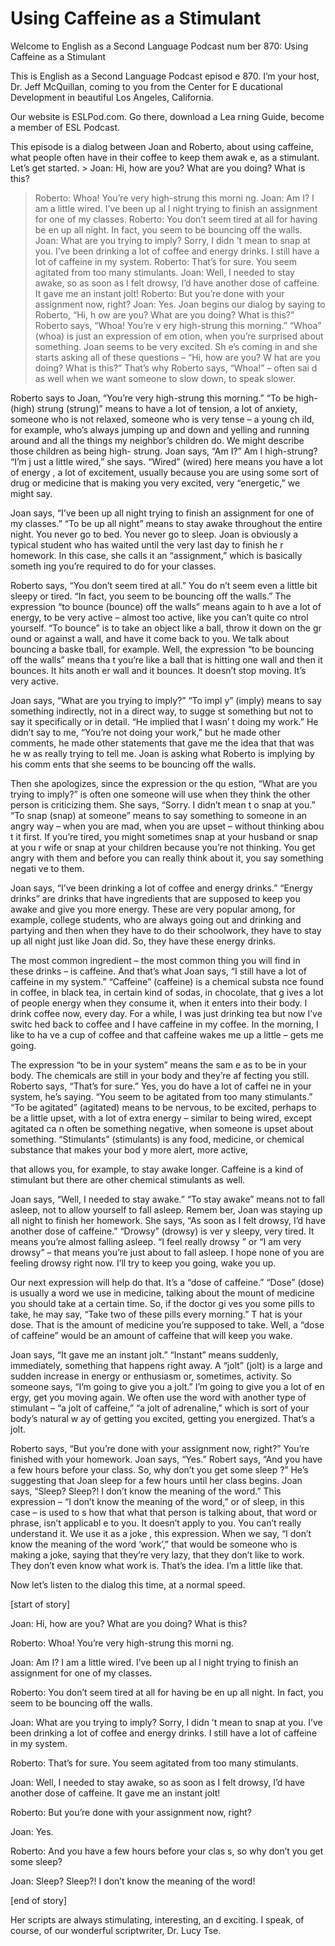 # Using Caffeine as a Stimulant

Welcome to English as a Second Language Podcast num ber 870: Using Caffeine as a Stimulant

This is English as a Second Language Podcast episod e 870. I’m your host, Dr. Jeff McQuillan, coming to you from the Center for E ducational Development in beautiful Los Angeles, California.

Our website is ESLPod.com. Go there, download a Lea rning Guide, become a member of ESL Podcast.

This episode is a dialog between Joan and Roberto, about using caffeine, what people often have in their coffee to keep them awak e, as a stimulant. Let’s get started. > Joan:  Hi, how are you?  What are you doing?  What is this?
> Roberto:  Whoa!  You’re very high-strung this morni ng.
> Joan:  Am I?  I am a little wired.  I’ve been up al l night trying to finish an assignment for one of my classes.
> Roberto:  You don’t seem tired at all for having be en up all night.  In fact, you seem to be bouncing off the walls.
> Joan:  What are you trying to imply?  Sorry, I didn ’t mean to snap at you.  I’ve been drinking a lot of coffee and energy drinks.  I  still have a lot of caffeine in my system.
> Roberto:  That’s for sure.  You seem agitated from too many stimulants.
> Joan:  Well, I needed to stay awake, so as soon as I felt drowsy, I’d have another dose of caffeine.  It gave me an instant jolt!
> Roberto:  But you’re done with your assignment now,  right?
> Joan:  Yes.
> Joan begins our dialog by saying to Roberto, “Hi, h ow are you? What are you doing? What is this?” Roberto says, “Whoa! You’re v ery high-strung this morning.” “Whoa” (whoa) is just an expression of em otion, when you’re surprised about something. Joan seems to be very excited.  Sh e’s coming in and she starts asking all of these questions – “Hi, how are you? W hat are you doing? What is this?” That’s why Roberto says, “Whoa!” – often sai d as well when we want someone to slow down, to speak slower.

Roberto says to Joan, “You’re very high-strung this  morning.” “To be high- (high) strung (strung)” means to have a lot of tension, a lot of anxiety, someone who is not relaxed, someone who is very tense – a young ch ild, for example, who’s always jumping up and down and yelling and running around and all the things my neighbor’s children do. We might describe those children as being high- strung. Joan says, “Am I?” Am I high-strung? “I’m j ust a little wired,” she says. “Wired” (wired) here means you have a lot of energy , a lot of excitement, usually because you are using some sort of drug or medicine  that is making you very excited, very “energetic,” we might say.

Joan says, “I’ve been up all night trying to finish  an assignment for one of my classes.” “To be up all night” means to stay awake throughout the entire night. You never go to bed. You never go to sleep. Joan is  obviously a typical student who has waited until the very last day to finish he r homework. In this case, she calls it an “assignment,” which is basically someth ing you’re required to do for your classes.

Roberto says, “You don’t seem tired at all.” You do n’t seem even a little bit sleepy or tired. “In fact, you seem to be bouncing off the walls.” The expression “to bounce (bounce) off the walls” means again to h ave a lot of energy, to be very active – almost too active, like you can’t quite co ntrol yourself. “To bounce” is to take an object like a ball, throw it down on the gr ound or against a wall, and have it come back to you. We talk about bouncing a baske tball, for example. Well, the expression “to be bouncing off the walls” means tha t you’re like a ball that is hitting one wall and then it bounces. It hits anoth er wall and it bounces. It doesn’t stop moving. It’s very active.

Joan says, “What are you trying to imply?” “To impl y” (imply) means to say something indirectly, not in a direct way, to sugge st something but not to say it specifically or in detail. “He implied that I wasn’ t doing my work.” He didn’t say to me, “You’re not doing your work,” but he made other  comments, he made other statements that gave me the idea that that was he w as really trying to tell me. Joan is asking what Roberto is implying by his comm ents that she seems to be bouncing off the walls.

Then she apologizes, since the expression or the qu estion, “What are you trying to imply?” is often one someone will use when they think the other person is criticizing them. She says, “Sorry. I didn’t mean t o snap at you.” “To snap (snap) at someone” means to say something to someone in an  angry way – when you are mad, when you are upset – without thinking abou t it first. If you’re tired, you might sometimes snap at your husband or snap at you r wife or snap at your children because you’re not thinking. You get angry  with them and before you can really think about it, you say something negati ve to them.

Joan says, “I’ve been drinking a lot of coffee and energy drinks.” “Energy drinks” are drinks that have ingredients that are supposed to keep you awake and give you more energy. These are very popular among, for example, college students, who are always going out and drinking and partying and then when they have to do their schoolwork, they have to stay up all night  just like Joan did. So, they have these energy drinks.

The most common ingredient – the most common thing you will find in these drinks – is caffeine. And that’s what Joan says, “I  still have a lot of caffeine in my system.” “Caffeine” (caffeine) is a chemical substa nce found in coffee, in black tea, in certain kind of sodas, in chocolate, that g ives a lot of people energy when they consume it, when it enters into their body. I drink coffee now, every day. For a while, I was just drinking tea but now I’ve switc hed back to coffee and I have caffeine in my coffee. In the morning, I like to ha ve a cup of coffee and that caffeine wakes me up a little – gets me going.

The expression “to be in your system” means the sam e as to be in your body. The chemicals are still in your body and they’re af fecting you still. Roberto says, “That’s for sure.” Yes, you do have a lot of caffei ne in your system, he’s saying. “You seem to be agitated from too many stimulants.”  “To be agitated” (agitated) means to be nervous, to be excited, perhaps to be a  little upset, with a lot of extra energy – similar to being wired, except agitated ca n often be something negative, when someone is upset about something. “Stimulants”  (stimulants) is any food, medicine, or chemical substance that makes your bod y more alert, more active,

that allows you, for example, to stay awake longer.  Caffeine is a kind of stimulant but there are other chemical stimulants as well.

Joan says, “Well, I needed to stay awake.” “To stay  awake” means not to fall asleep, not to allow yourself to fall asleep. Remem ber, Joan was staying up all night to finish her homework. She says, “As soon as  I felt drowsy, I’d have another dose of caffeine.” “Drowsy” (drowsy) is ver y sleepy, very tired. It means you’re almost falling asleep. “I feel really drowsy ” or “I am very drowsy” – that means you’re just about to fall asleep. I hope none  of you are feeling drowsy right now. I’ll try to keep you going, wake you up.

Our next expression will help do that. It’s a “dose  of caffeine.” “Dose” (dose) is usually a word we use in medicine, talking about the mount of medicine you should take at a certain time. So, if the doctor gi ves you some pills to take, he may say, “Take two of these pills every morning.” T hat is your dose. That is the amount of medicine you’re supposed to take. Well, a  “dose of caffeine” would be an amount of caffeine that will keep you wake.

Joan says, “It gave me an instant jolt.” “Instant” means suddenly, immediately, something that happens right away. A “jolt” (jolt) is a large and sudden increase in energy or enthusiasm or, sometimes, activity. So  someone says, “I’m going to give you a jolt.” I’m going to give you a lot of en ergy, get you moving again. We often use the word with another type of stimulant –  “a jolt of caffeine,” “a jolt of adrenaline,” which is sort of your body’s natural w ay of getting you excited, getting you energized. That’s a jolt.

Roberto says, “But you’re done with your assignment  now, right?” You’re finished with your homework. Joan says, “Yes.” Robert says, “And you have a few hours before your class. So, why don’t you get some sleep ?” He’s suggesting that Joan sleep for a few hours until her class begins. Joan says, “Sleep? Sleep?! I don’t know the meaning of the word.” This expression – “I  don’t know the meaning of the word,” or of sleep, in this case – is used to s how that what that person is talking about, that word or phrase, isn’t applicabl e to you. It doesn’t apply to you. You can’t really understand it. We use it as a joke , this expression. When we say, “I don’t know the meaning of the word ‘work’,” that  would be someone who is making a joke, saying that they’re very lazy, that they don’t like to work. They don’t even know what work is. That’s the idea. I’m a little like that.

Now let’s listen to the dialog this time, at a normal speed.

[start of story]

Joan:  Hi, how are you?  What are you doing?  What is this?

Roberto:  Whoa!  You’re very high-strung this morni ng.

Joan:  Am I?  I am a little wired.  I’ve been up al l night trying to finish an assignment for one of my classes.

Roberto:  You don’t seem tired at all for having be en up all night.  In fact, you seem to be bouncing off the walls.

Joan:  What are you trying to imply?  Sorry, I didn ’t mean to snap at you.  I’ve been drinking a lot of coffee and energy drinks.  I  still have a lot of caffeine in my system.

Roberto:  That’s for sure.  You seem agitated from too many stimulants.

Joan:  Well, I needed to stay awake, so as soon as I felt drowsy, I’d have another dose of caffeine.  It gave me an instant jolt!

Roberto:  But you’re done with your assignment now,  right?

Joan:  Yes.

Roberto:  And you have a few hours before your clas s, so why don’t you get some sleep?

Joan:  Sleep?  Sleep?!  I don’t know the meaning of  the word!

[end of story]

Her scripts are always stimulating, interesting, an d exciting. I speak, of course, of our wonderful scriptwriter, Dr. Lucy Tse.





